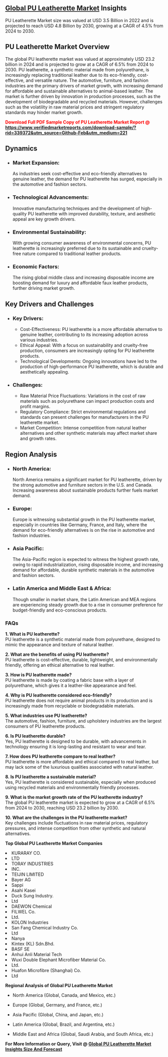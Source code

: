 <h2><a href="https://www.verifiedmarketreports.com/download-sample/?rid=339372&amp;utm_source=Github&amp;utm_medium=221" target="_blank">Global PU Leatherette Market</a> Insights</h2><p>PU Leatherette Market size was valued at USD 3.5 Billion in 2022 and is projected to reach USD 4.8 Billion by 2030, growing at a CAGR of 4.5% from 2024 to 2030.</p><p> <h2>PU Leatherette Market Overview</h2> <p>The global PU leatherette market was valued at approximately USD 23.2 billion in 2024 and is projected to grow at a CAGR of 6.5% from 2024 to 2030. PU leatherette, a synthetic material made from polyurethane, is increasingly replacing traditional leather due to its eco-friendly, cost-effective, and versatile nature. The automotive, furniture, and fashion industries are the primary drivers of market growth, with increasing demand for affordable and sustainable alternatives to animal-based leather. The market is further driven by innovation in production processes, such as the development of biodegradable and recycled materials. However, challenges such as the volatility in raw material prices and stringent regulatory standards may hinder market growth. <p><strong><p><span class=""><span style="color: #ff0000;"><strong>Download Full PDF Sample Copy of PU Leatherette Market Report</strong> @ </span><a href="https://www.verifiedmarketreports.com/download-sample/?rid=339372&amp;utm_source=Github-Feb&amp;utm_medium=221" target="_blank">https://www.verifiedmarketreports.com/download-sample/?rid=339372&amp;utm_source=Github-Feb&amp;utm_medium=221</a></span></p></strong></p> <h2>Dynamics</h2> <ul> <li><h3>Market Expansion: </h3>As industries seek cost-effective and eco-friendly alternatives to genuine leather, the demand for PU leatherette has surged, especially in the automotive and fashion sectors.</li> <li><h3>Technological Advancements: </h3>Innovative manufacturing techniques and the development of high-quality PU leatherette with improved durability, texture, and aesthetic appeal are key growth drivers.</li> <li><h3>Environmental Sustainability: </h3>With growing consumer awareness of environmental concerns, PU leatherette is increasingly preferred due to its sustainable and cruelty-free nature compared to traditional leather products.</li> <li><h3>Economic Factors: </h3>The rising global middle class and increasing disposable income are boosting demand for luxury and affordable faux leather products, further driving market growth.</li> </ul> <h2>Key Drivers and Challenges</h2> <ul> <li><h3>Key Drivers: </h3> <ul> <li>Cost-Effectiveness: PU leatherette is a more affordable alternative to genuine leather, contributing to its increasing adoption across various industries.</li> <li>Ethical Appeal: With a focus on sustainability and cruelty-free production, consumers are increasingly opting for PU leatherette products.</li> <li>Technological Developments: Ongoing innovations have led to the production of high-performance PU leatherette, which is durable and aesthetically appealing.</li> </ul> </li> <li><h3>Challenges: </h3> <ul> <li>Raw Material Price Fluctuations: Variations in the cost of raw materials such as polyurethane can impact production costs and profit margins.</li> <li>Regulatory Compliance: Strict environmental regulations and standards can present challenges for manufacturers in the PU leatherette market.</li> <li>Market Competition: Intense competition from natural leather alternatives and other synthetic materials may affect market share and growth rates.</li> </ul> </li> </ul> <h2>Region Analysis</h2> <ul> <li><h3>North America: </h3>North America remains a significant market for PU leatherette, driven by the strong automotive and furniture sectors in the U.S. and Canada. Increasing awareness about sustainable products further fuels market demand.</li> <li><h3>Europe: </h3>Europe is witnessing substantial growth in the PU leatherette market, especially in countries like Germany, France, and Italy, where the demand for eco-friendly alternatives is on the rise in automotive and fashion industries.</li> <li><h3>Asia Pacific: </h3>The Asia-Pacific region is expected to witness the highest growth rate, owing to rapid industrialization, rising disposable income, and increasing demand for affordable, durable synthetic materials in the automotive and fashion sectors.</li> <li><h3>Latin America and Middle East & Africa: </h3>Though smaller in market share, the Latin American and MEA regions are experiencing steady growth due to a rise in consumer preference for budget-friendly and eco-conscious products.</li> </ul> <h3>FAQs</h3> <p><strong>1. What is PU leatherette?</strong><br>PU leatherette is a synthetic material made from polyurethane, designed to mimic the appearance and texture of natural leather.</p> <p><strong>2. What are the benefits of using PU leatherette?</strong><br>PU leatherette is cost-effective, durable, lightweight, and environmentally friendly, offering an ethical alternative to real leather.</p> <p><strong>3. How is PU leatherette made?</strong><br>PU leatherette is made by coating a fabric base with a layer of polyurethane, which gives it a leather-like appearance and feel.</p> <p><strong>4. Why is PU leatherette considered eco-friendly?</strong><br>PU leatherette does not require animal products in its production and is increasingly made from recyclable or biodegradable materials.</p> <p><strong>5. What industries use PU leatherette?</strong><br>The automotive, fashion, furniture, and upholstery industries are the largest consumers of PU leatherette products.</p> <p><strong>6. Is PU leatherette durable?</strong><br>Yes, PU leatherette is designed to be durable, with advancements in technology ensuring it is long-lasting and resistant to wear and tear.</p> <p><strong>7. How does PU leatherette compare to real leather?</strong><br>PU leatherette is more affordable and ethical compared to real leather, but may lack some of the luxurious qualities associated with natural leather.</p> <p><strong>8. Is PU leatherette a sustainable material?</strong><br>Yes, PU leatherette is considered sustainable, especially when produced using recycled materials and environmentally friendly processes.</p> <p><strong>9. What is the market growth rate of the PU leatherette industry?</strong><br>The global PU leatherette market is expected to grow at a CAGR of 6.5% from 2024 to 2030, reaching USD 23.2 billion by 2030.</p> <p><strong>10. What are the challenges in the PU leatherette market?</strong><br>Key challenges include fluctuations in raw material prices, regulatory pressures, and intense competition from other synthetic and natural alternatives.</p> </p><p><strong>Top Global PU Leatherette Market Companies</strong></p><div data-test-id=""><p><li>KURARAY CO.</li><li>LTD</li><li> TORAY INDUSTRIES</li><li>INC.</li><li> TEIJIN LIMITED</li><li> Bayer AG</li><li> Sappi</li><li> Asahi Kasei</li><li> Duck Sung Industry.</li><li>Ltd</li><li> DAEWON Chemical</li><li> FILWEL Co.</li><li>Ltd.</li><li> KOLON Industries</li><li> San Fang Chemical Industry Co.</li><li>Ltd</li><li> Nanya</li><li> Kintex (KL) Sdn.Bhd.</li><li> BASF SE</li><li> Anhui Anli Material Tech</li><li> Wuxi Double Elephant Microfiber Material Co.</li><li>Ltd.</li><li> Huafon Microfibre (Shanghai) Co.</li><li>Ltd</li></p><div><strong>Regional Analysis of&nbsp;Global PU Leatherette Market</strong></div><ul><li dir="ltr"><p dir="ltr">North America&nbsp;(Global, Canada, and Mexico, etc.)</p></li><li dir="ltr"><p dir="ltr">Europe (Global, Germany, and France, etc.)</p></li><li dir="ltr"><p dir="ltr">Asia Pacific&nbsp;(Global, China, and Japan, etc.)</p></li><li dir="ltr"><p dir="ltr">Latin America&nbsp;(Global, Brazil, and Argentina, etc.)</p></li><li dir="ltr">Middle East and Africa&nbsp;(Global, Saudi Arabia, and South Africa, etc.)</li></ul><p><strong>For More Information or Query, Visit @&nbsp;</strong><strong><a href="https://www.verifiedmarketreports.com/product/pu-leatherette-market/?utm_source=Github&amp;utm_medium=221" target="_blank">Global PU Leatherette Market Insights Size And Forecast</a></strong></p></div>
